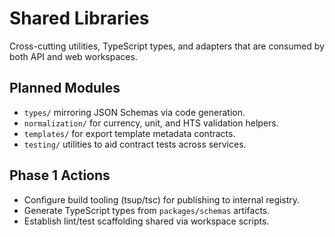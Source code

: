 # Shared Libraries

Cross-cutting utilities, TypeScript types, and adapters that are consumed by both API and web workspaces.

## Planned Modules
- `types/` mirroring JSON Schemas via code generation.
- `normalization/` for currency, unit, and HTS validation helpers.
- `templates/` for export template metadata contracts.
- `testing/` utilities to aid contract tests across services.

## Phase 1 Actions
- Configure build tooling (tsup/tsc) for publishing to internal registry.
- Generate TypeScript types from `packages/schemas` artifacts.
- Establish lint/test scaffolding shared via workspace scripts.
